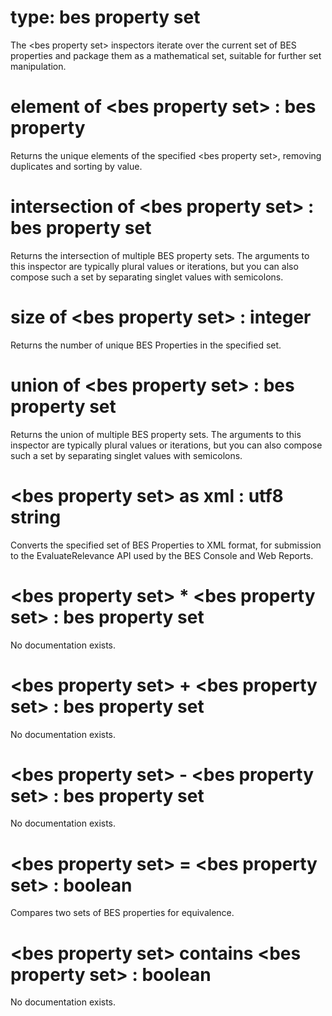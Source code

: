 # type: bes property set

The &lt;bes property set&gt; inspectors iterate over the current set of BES properties and package them as a mathematical set, suitable for further set manipulation.

# element of &lt;bes property set&gt; : bes property

Returns the unique elements of the specified &lt;bes property set&gt;, removing duplicates and sorting by value.

# intersection of &lt;bes property set&gt; : bes property set

Returns the intersection of multiple BES property sets. The arguments to this inspector are typically plural values or iterations, but you can also compose such a set by separating singlet values with semicolons.

# size of &lt;bes property set&gt; : integer

Returns the number of unique BES Properties in the specified set.

# union of &lt;bes property set&gt; : bes property set

Returns the union of multiple BES property sets. The arguments to this inspector are typically plural values or iterations, but you can also compose such a set by separating singlet values with semicolons.

# &lt;bes property set&gt; as xml : utf8 string

Converts the specified set of BES Properties to XML format, for submission to the EvaluateRelevance API used by the BES Console and Web Reports.

# &lt;bes property set&gt; * &lt;bes property set&gt; : bes property set

No documentation exists.

# &lt;bes property set&gt; + &lt;bes property set&gt; : bes property set

No documentation exists.

# &lt;bes property set&gt; - &lt;bes property set&gt; : bes property set

No documentation exists.

# &lt;bes property set&gt; = &lt;bes property set&gt; : boolean

Compares two sets of BES properties for equivalence.

# &lt;bes property set&gt; contains &lt;bes property set&gt; : boolean

No documentation exists.

